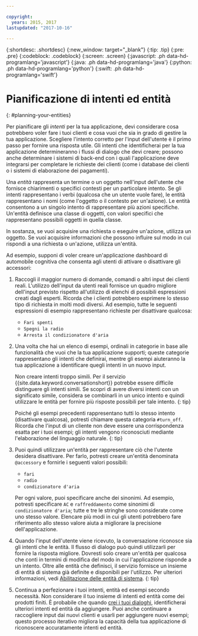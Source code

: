 ```yaml
---

copyright:
  years: 2015, 2017
lastupdated: "2017-10-16"

---
```


{:shortdesc: .shortdesc}
{:new_window: target="_blank"}
{:tip: .tip}
{:pre: .pre}
{:codeblock: .codeblock}
{:screen: .screen}
{:javascript: .ph data-hd-programlang='javascript'}
{:java: .ph data-hd-programlang='java'}
{:python: .ph data-hd-programlang='python'}
{:swift: .ph data-hd-programlang='swift'}

# Pianificazione di intenti ed entità
{: #planning-your-entities}

Per pianificare gli *intenti* per la tua applicazione, devi considerare cosa potrebbero voler fare i tuoi clienti e cosa vuoi che sia in grado di gestire la tua applicazione. Scegliere l'intento corretto per l'input dell'utente è il primo passo per fornire una risposta utile. Gli intenti che identificherai per la tua applicazione determineranno i flussi di dialogo che devi creare; possono anche determinare i sistemi di back-end con i quali l'applicazione deve integrarsi per completare le richieste dei clienti (come i database dei clienti o i sistemi di elaborazione dei pagamenti).

Una *entità* rappresenta un termine o un oggetto nell'input dell'utente che fornisce chiarimenti o specifici contesti per un particolare intento. Se gli intenti rappresentano i verbi (qualcosa che un utente vuole fare), le entità rappresentano i nomi (come l'oggetto o il contesto per un'azione). Le entità consentono a un singolo intento di rappresentare più azioni specifiche. Un'entità definisce una classe di oggetti, con valori specifici che rappresentano possibili oggetti in quella classe.

In sostanza, se vuoi acquisire una richiesta o eseguire un'azione, utilizza un oggetto. Se vuoi acquisire informazioni che possono influire sul modo in cui rispondi a una richiesta o un'azione, utilizza un'entità.

Ad esempio, supponi di voler creare un'applicazione dashboard di automobile cognitiva che consenta agli utenti di attivare o disattivare gli accessori: 

1.  Raccogli il maggior numero di domande, comandi o altri input dei clienti reali. L'utilizzo dell'input da utenti reali fornisce un quadro migliore dell'input previsto rispetto all'utilizzo di elenchi di possibili espressioni creati dagli esperti. Ricorda che i clienti potrebbero esprimere lo stesso tipo di richiesta in molti modi diversi. Ad esempio, tutte le seguenti espressioni di esempio rappresentano richieste per disattivare qualcosa:

    - `Fari spenti`
    - `Spegni la radio`
    - `Arresta il condizionatore d'aria`
1.  Una volta che hai un elenco di esempi, ordinali in categorie in base alle funzionalità che vuoi che la tua applicazione supporti; queste categorie rappresentano gli intenti che definirai, mentre gli esempi aiuteranno la tua applicazione a identificare quegli intenti in un nuovo input.

    Non creare intenti troppo simili. Per il servizio {{site.data.keyword.conversationshort}} potrebbe essere difficile distinguere gli intenti simili. Se scopri di avere diversi intenti con un significato simile, considera se combinarli in un unico intento e quindi utilizzare le entità per fornire più risposte possibili per tale intento.
    {: tip}

    Poiché gli esempi precedenti rappresentano tutti lo stesso intento (disattivare qualcosa), potresti chiamare questa categoria `#turn_off`.
    Ricorda che l'input di un cliente non deve essere una corrispondenza esatta per i tuoi esempi; gli intenti vengono riconosciuti mediante l'elaborazione del linguaggio naturale.
    {: tip}
1.  Puoi quindi utilizzare un'entità per rappresentare ciò che l'utente desidera disattivare. Per farlo, potresti creare un'entità denominata `@accessory` e fornirle i seguenti valori possibili:

    - `fari`
    - `radio`
    - `condizionatore d'aria`

    Per ogni valore, puoi specificare anche dei sinonimi. Ad esempio, potresti specificare `AC` e `raffreddamento` come sinonimi di `condizionatore d'aria`; tutte e tre le stringhe sono considerate come uno stesso valore. Elencare più modi in cui gli utenti potrebbero fare riferimento allo stesso valore aiuta a migliorare la precisione dell'applicazione.
1.  Quando l'input dell'utente viene ricevuto, la conversazione riconosce sia gli intenti che le entità. Il flusso di dialogo può quindi utilizzarli per fornire la risposta migliore. Dovresti solo creare un'entità per qualcosa che conti in termini di modifica del modo in cui l'applicazione risponde a un intento.
    Oltre alle entità che definisci, il servizio fornisce un insieme di entità di sistema già definite e disponibili per l'utilizzo. Per ulteriori informazioni, vedi [Abilitazione delle entità di sistema](entities.html#enable_system_entities).
    {: tip}
1.  Continua a perfezionare i tuoi intenti, entità ed esempi secondo necessità. Non considerare il tuo insieme di intenti ed entità come dei prodotti finiti. È probabile che quando [crei i tuoi dialoghi](dialog-build.html), identificherai ulteriori intenti ed entità da aggiungere. Puoi anche continuare a raccogliere input dai nuovi clienti e usarli per aggiungere nuovi esempi; questo processo iterativo migliora la capacità della tua applicazione di riconoscere accuratamente intenti ed entità.
